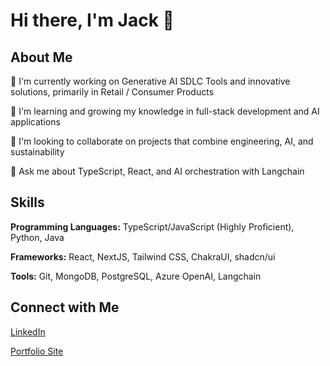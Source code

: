 # Hi there, I'm Jack 👋

## About Me

🔭 I'm currently working on Generative AI SDLC Tools and innovative solutions, primarily in Retail / Consumer Products

🌱 I'm learning and growing my knowledge in full-stack development and AI applications

👯 I'm looking to collaborate on projects that combine engineering, AI, and sustainability

💬 Ask me about TypeScript, React, and AI orchestration with Langchain

## Skills

**Programming Languages:** TypeScript/JavaScript (Highly Proficient), Python, Java

**Frameworks:** React, NextJS, Tailwind CSS, ChakraUI, shadcn/ui

**Tools:** Git, MongoDB, PostgreSQL, Azure OpenAI, Langchain

## Connect with Me

[LinkedIn](https://linkedin.com/in/jack-woods-london)

[Portfolio Site](https://jack-woods.co.uk)
